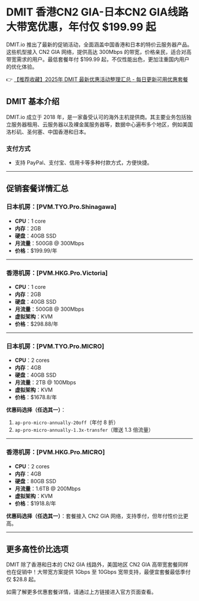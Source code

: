 # DMIT 香港CN2 GIA-日本CN2 GIA线路大带宽优惠，年付仅 $199.99 起

DMIT.io 推出了最新的促销活动，全面涵盖中国香港和日本的特价云服务器产品。这些机型接入 CN2 GIA 网络，提供高达 300Mbps 的带宽，价格亲民，适合对高带宽需求的用户。最低套餐年付 $199.99 起，不仅性能出色，更加注重国内用户的优化体验。

👉 [【推荐收藏】2025年 DMIT 最新优惠活动整理汇总 - 每日更新可用优惠套餐](https://bit.ly/dmit_coupon)

## DMIT 基本介绍 

DMIT.io 成立于 2018 年，是一家备受认可的海外主机提供商。其主要业务包括独立服务器租用、云服务器以及裸金属服务器等，数据中心遍布多个地区，例如美国洛杉矶、圣何塞、中国香港和日本。

### 支付方式

- 支持 PayPal、支付宝、信用卡等多种付款方式，方便快捷。

---

## 促销套餐详情汇总

### 日本机房：[PVM.TYO.Pro.Shinagawa]

- **CPU**：1 core  
- **内存**：2GB  
- **硬盘**：40GB SSD  
- **月流量**：500GB @ 300Mbps  
- **价格**：$199.99/年  

---

### 香港机房：[PVM.HKG.Pro.Victoria]

- **CPU**：1 core  
- **内存**：2GB  
- **硬盘**：40GB SSD  
- **月流量**：500GB @ 300Mbps  
- **虚拟架构**：KVM  
- **价格**：$298.88/年  

---

### 日本机房：[PVM.TYO.Pro.MICRO]

- **CPU**：2 cores  
- **内存**：4GB  
- **硬盘**：40GB SSD  
- **月流量**：2TB @ 100Mbps  
- **虚拟架构**：KVM  
- **价格**：$1678.8/年  

**优惠码选择（任选其一）**：  
1. `ap-pro-micro-annually-20off`（年付 8 折）  
2. `ap-pro-micro-annually-1.3x-transfer`（赠送 1.3 倍流量）

---

### 香港机房：[PVM.HKG.Pro.MICRO]

- **CPU**：2 cores  
- **内存**：4GB  
- **硬盘**：80GB SSD  
- **月流量**：1.6TB @ 200Mbps  
- **虚拟架构**：KVM  
- **价格**：$1918.8/年  

**优惠码选择（任选其一）**：套餐接入 CN2 GIA 网络，支持季付，但年付性价比更高。

---

## 更多高性价比选项

DMIT 除了香港和日本的 CN2 GIA 线路外，美国地区 CN2 GIA 高带宽套餐同样也在促销中！大带宽方案提供 1Gbps 至 10Gbps 宽带支持，最便宜套餐最低季付仅 $28.8 起。

如需了解更多优惠套餐详情，请通过上方链接进入官方页面查看。